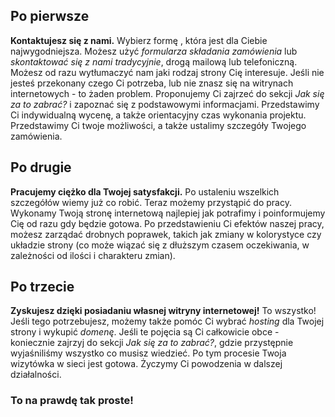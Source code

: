## Po pierwsze
**Kontaktujesz się z nami.**
Wybierz formę , która jest dla Ciebie najwygodniejsza. Możesz użyć *formularza składania zamówienia* lub *skontaktować się z nami tradycyjnie*, drogą mailową lub telefoniczną. Możesz od razu wytłumaczyć nam jaki rodzaj strony Cię interesuje. Jeśli nie jesteś przekonany czego Ci potrzeba, lub nie znasz się na witrynach internetowych - to żaden problem. Proponujemy Ci zajrzeć do sekcji *Jak się za to zabrać?* i zapoznać się z podstawowymi informacjami.
Przedstawimy Ci indywidualną wycenę, a także orientacyjny czas wykonania projektu. Przedstawimy Ci twoje możliwości, a także ustalimy szczegóły Twojego zamówienia. 

## Po drugie
**Pracujemy ciężko dla Twojej satysfakcji.** Po ustaleniu wszelkich szczegółów wiemy już co robić. Teraz możemy przystąpić do pracy. Wykonamy Twoją stronę internetową najlepiej jak potrafimy i poinformujemy Cię od razu gdy będzie gotowa. Po przedstawieniu Ci efektów naszej pracy, możesz zarządać drobnych poprawek, takich jak zmiany w kolorystyce czy układzie strony (co może wiązać się z dłuższym czasem oczekiwania, w zależności od ilości i charakteru zmian).

## Po trzecie
**Zyskujesz dzięki posiadaniu własnej witryny internetowej!** To wszystko! Jeśli tego potrzebujesz, możemy także pomóc Ci wybrać *hosting* dla Twojej strony i wykupić *domenę*. Jeśli te pojęcia są Ci całkowicie obce - koniecznie zajrzyj do sekcji *Jak się za to zabrać?*, gdzie przystępnie wyjaśniliśmy wszystko co musisz wiedzieć. Po tym procesie Twoja wizytówka w sieci jest gotowa. Życzymy Ci powodzenia w dalszej działalności.

### To na prawdę tak proste!
